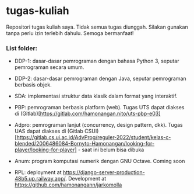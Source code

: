 # tugas-kuliah

Repositori tugas kuliah saya. Tidak semua tugas diunggah. Silakan gunakan tanpa perlu izin terlebih dahulu. Semoga bermanfaat!

### List folder: 

- DDP-1: dasar-dasar pemrograman dengan bahasa Python 3, seputar pemrograman secara umum.

- DDP-2: dasar-dasar pemrograman dengan Java, seputar pemrograman berbasis objek.

- SDA: implementasi struktur data klasik dalam format yang interaktif.

- PBP: pemrograman berbasis platform (web). Tugas UTS dapat diakses di (Gitlab)[https://gitlab.com/hamonangan.nito/uts-pbp-e03]

- Adpro: pemrograman lanjut (concurrency, design pattern, dkk). Tugas UAS dapat diakses di (Gitlab CSUI)[https://gitlab.cs.ui.ac.id/AdvProg/reguler-2022/student/kelas-c-blended/2006486084-Bornyto-Hamonangan/looking-for-player/looking-for-player] - saat ini belum bisa dibuka

- Anum: program komputasi numerik dengan GNU Octave. Coming soon

- RPL: deployment at https://django-server-production-48b5.up.railway.app/. Development at https://github.com/hamonangann/jarkomolla
